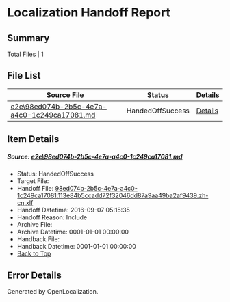# <a name='report-top'></a> Localization Handoff Report

## Summary
 Total Files | 1

## File List
 Source File | Status | Details 
 ----------- | ------ | ------- 
 [e2e\98ed074b-2b5c-4e7a-a4c0-1c249ca17081.md](https://github.com/OpenLocalizationTestOrg/ol-test0/blob/497c6b499ae671c4594312322c713a8f24f55791/e2e/98ed074b-2b5c-4e7a-a4c0-1c249ca17081.md) | HandedOffSuccess | [Details](#21b9052350f11042eea7c09b745a9228e93b93001)

## Item Details
##### <a name='21b9052350f11042eea7c09b745a9228e93b93001'></a> Source: [e2e\98ed074b-2b5c-4e7a-a4c0-1c249ca17081.md](https://github.com/OpenLocalizationTestOrg/ol-test0/blob/497c6b499ae671c4594312322c713a8f24f55791/e2e/98ed074b-2b5c-4e7a-a4c0-1c249ca17081.md)
* Status: HandedOffSuccess
* Target File: 
* Handoff File: [98ed074b-2b5c-4e7a-a4c0-1c249ca17081.113e84b5ccadd72f32046dd87a9aa49ba2af9439.zh-cn.xlf](https://github.com/OpenLocalizationTestOrg/ol-test0-handoff/blob/959300a3ed7f4e9a6e64f8334168a57a51a72ec0/ol-handoff/OpenLocalizationTestOrg/ol-test0-zhcn/ci/ht/98ed074b-2b5c-4e7a-a4c0-1c249ca17081.113e84b5ccadd72f32046dd87a9aa49ba2af9439.zh-cn.xlf)
* Handoff Datetime: 2016-09-07 05:15:35
* Handoff Reason: Include
* Archive File: 
* Archive Datetime: 0001-01-01 00:00:00
* Handback File: 
* Handback Datetime: 0001-01-01 00:00:00
* [Back to Top](#report-top)


## Error Details

Generated by OpenLocalization.
